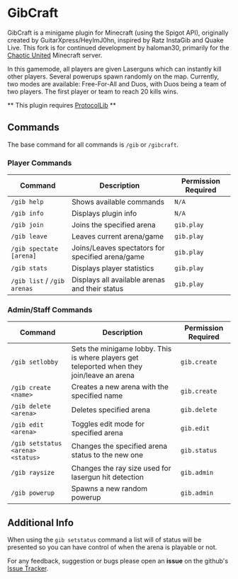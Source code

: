 # GibCraft

GibCraft is a minigame plugin for Minecraft (using the Spigot API), originally created by GuitarXpress/HeyImJ0hn, inspired
by Ratz InstaGib and Quake Live. This fork is for continued development by haloman30, primarily for the [Chaotic United](https://chaoticunited.net/)
Minecraft server.

In this gamemode, all players are given Laserguns which can instantly kill other players. Several powerups spawn randomly on the map.
Currently, two modes are available: Free-For-All and Duos, with Duos being a team of two players. The first player or team to reach 20
kills wins.

** This plugin requires [ProtocolLib](https://www.spigotmc.org/resources/protocollib.1997/) **

## Commands

The base command for all commands is `/gib` or `/gibcraft`.

### Player Commands

| Command | Description | Permission Required |
| --- | --- | --- |
| `/gib help` | Shows available commands | `N/A` |
| `/gib info` | Displays plugin info | `N/A` |
| `/gib join` | Joins the specified arena | `gib.play` |
| `/gib leave` | Leaves current arena/game | `gib.play` |
| `/gib spectate [arena]` | Joins/Leaves spectators for specified arena/game | `gib.play` |
| `/gib stats` | Displays player statistics | `gib.play` |
| `/gib list` / `/gib arenas` | Displays all available arenas and their status | `gib.play` |

### Admin/Staff Commands

| Command | Description | Permission Required |
| --- | --- | --- |
| `/gib setlobby` | Sets the minigame lobby. This is where players get teleported when they join/leave an arena | `gib.create` |
| `/gib create <name>` | Creates a new arena with the specified name | `gib.create` |
| `/gib delete <arena>` | Deletes specified arena | `gib.delete` |
| `/gib edit <arena>` | Toggles edit mode for specified arena | `gib.edit` |
| `/gib setstatus <arena> <status>` | Changes the specified arena status to the new one | `gib.status` |
| `/gib raysize` | Changes the ray size used for lasergun hit detection | `gib.admin` |
| `/gib powerup` | Spawns a new random powerup | `gib.admin` |

## Additional Info

When using the `gib setstatus` command a list will of status will be presented so you can have control of when the arena is playable or not.

For any feedback, suggestion or bugs please open an **issue** on the github's [Issue Tracker](https://github.com/haloman30/GibCraft/issues).